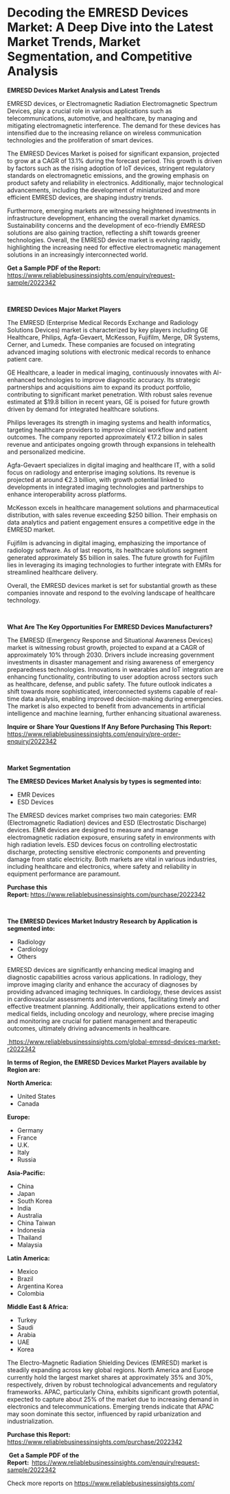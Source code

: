 <p><h1>Decoding the EMRESD Devices Market: A Deep Dive into the Latest Market Trends, Market Segmentation, and Competitive Analysis</h1></p><p><strong>EMRESD Devices Market Analysis and Latest Trends</strong></p>
<p><p>EMRESD devices, or Electromagnetic Radiation Electromagnetic Spectrum Devices, play a crucial role in various applications such as telecommunications, automotive, and healthcare, by managing and mitigating electromagnetic interference. The demand for these devices has intensified due to the increasing reliance on wireless communication technologies and the proliferation of smart devices. </p><p>The EMRESD Devices Market is poised for significant expansion, projected to grow at a CAGR of 13.1% during the forecast period. This growth is driven by factors such as the rising adoption of IoT devices, stringent regulatory standards on electromagnetic emissions, and the growing emphasis on product safety and reliability in electronics. Additionally, major technological advancements, including the development of miniaturized and more efficient EMRESD devices, are shaping industry trends. </p><p>Furthermore, emerging markets are witnessing heightened investments in infrastructure development, enhancing the overall market dynamics. Sustainability concerns and the development of eco-friendly EMRESD solutions are also gaining traction, reflecting a shift towards greener technologies. Overall, the EMRESD device market is evolving rapidly, highlighting the increasing need for effective electromagnetic management solutions in an increasingly interconnected world.</p></p>
<p><strong>Get a Sample PDF of the Report:&nbsp;</strong> <a href="https://www.reliablebusinessinsights.com/enquiry/request-sample/2022342?utm_campaign=3032&utm_medium=2&utm_source=Github&utm_content=ia&utm_term=29032025&utm_id=emresd-devices">https://www.reliablebusinessinsights.com/enquiry/request-sample/2022342</a></p>
<p>&nbsp;</p>
<p><strong>EMRESD Devices Major Market Players</strong></p>
<p><p>The EMRESD (Enterprise Medical Records Exchange and Radiology Solutions Devices) market is characterized by key players including GE Healthcare, Philips, Agfa-Gevaert, McKesson, Fujifilm, Merge, DR Systems, Cerner, and Lumedx. These companies are focused on integrating advanced imaging solutions with electronic medical records to enhance patient care.</p><p>GE Healthcare, a leader in medical imaging, continuously innovates with AI-enhanced technologies to improve diagnostic accuracy. Its strategic partnerships and acquisitions aim to expand its product portfolio, contributing to significant market penetration. With robust sales revenue estimated at $19.8 billion in recent years, GE is poised for future growth driven by demand for integrated healthcare solutions.</p><p>Philips leverages its strength in imaging systems and health informatics, targeting healthcare providers to improve clinical workflow and patient outcomes. The company reported approximately €17.2 billion in sales revenue and anticipates ongoing growth through expansions in telehealth and personalized medicine.</p><p>Agfa-Gevaert specializes in digital imaging and healthcare IT, with a solid focus on radiology and enterprise imaging solutions. Its revenue is projected at around €2.3 billion, with growth potential linked to developments in integrated imaging technologies and partnerships to enhance interoperability across platforms.</p><p>McKesson excels in healthcare management solutions and pharmaceutical distribution, with sales revenue exceeding $250 billion. Their emphasis on data analytics and patient engagement ensures a competitive edge in the EMRESD market.</p><p>Fujifilm is advancing in digital imaging, emphasizing the importance of radiology software. As of last reports, its healthcare solutions segment generated approximately $5 billion in sales. The future growth for Fujifilm lies in leveraging its imaging technologies to further integrate with EMRs for streamlined healthcare delivery.</p><p>Overall, the EMRESD devices market is set for substantial growth as these companies innovate and respond to the evolving landscape of healthcare technology.</p></p>
<p>&nbsp;</p>
<p><strong>What Are The Key Opportunities For EMRESD Devices Manufacturers?</strong></p>
<p><p>The EMRESD (Emergency Response and Situational Awareness Devices) market is witnessing robust growth, projected to expand at a CAGR of approximately 10% through 2030. Drivers include increasing government investments in disaster management and rising awareness of emergency preparedness technologies. Innovations in wearables and IoT integration are enhancing functionality, contributing to user adoption across sectors such as healthcare, defense, and public safety. The future outlook indicates a shift towards more sophisticated, interconnected systems capable of real-time data analysis, enabling improved decision-making during emergencies. The market is also expected to benefit from advancements in artificial intelligence and machine learning, further enhancing situational awareness.</p></p>
<p><strong>Inquire or Share Your Questions If Any Before Purchasing This Report:</strong> <a href="https://www.reliablebusinessinsights.com/enquiry/pre-order-enquiry/2022342?utm_campaign=3032&utm_medium=2&utm_source=Github&utm_content=ia&utm_term=29032025&utm_id=emresd-devices">https://www.reliablebusinessinsights.com/enquiry/pre-order-enquiry/2022342</a></p>
<p>&nbsp;</p>
<p><strong>Market Segmentation</strong></p>
<p><strong>The EMRESD Devices Market Analysis by types is segmented into:</strong></p>
<p><ul><li>EMR Devices</li><li>ESD Devices</li></ul></p>
<p><p>The EMRESD devices market comprises two main categories: EMR (Electromagnetic Radiation) devices and ESD (Electrostatic Discharge) devices. EMR devices are designed to measure and manage electromagnetic radiation exposure, ensuring safety in environments with high radiation levels. ESD devices focus on controlling electrostatic discharge, protecting sensitive electronic components and preventing damage from static electricity. Both markets are vital in various industries, including healthcare and electronics, where safety and reliability in equipment performance are paramount.</p></p>
<p><strong>Purchase this Report:&nbsp;</strong><a href="https://www.reliablebusinessinsights.com/purchase/2022342?utm_campaign=3032&utm_medium=2&utm_source=Github&utm_content=ia&utm_term=29032025&utm_id=emresd-devices">https://www.reliablebusinessinsights.com/purchase/2022342</a></p>
<p>&nbsp;</p>
<p><strong>The EMRESD Devices Market Industry Research by Application is segmented into:</strong></p>
<p><ul><li>Radiology</li><li>Cardiology</li><li>Others</li></ul></p>
<p><p>EMRESD devices are significantly enhancing medical imaging and diagnostic capabilities across various applications. In radiology, they improve imaging clarity and enhance the accuracy of diagnoses by providing advanced imaging techniques. In cardiology, these devices assist in cardiovascular assessments and interventions, facilitating timely and effective treatment planning. Additionally, their applications extend to other medical fields, including oncology and neurology, where precise imaging and monitoring are crucial for patient management and therapeutic outcomes, ultimately driving advancements in healthcare.</p></p>
<p><a href="https://www.reliablebusinessinsights.com/global-emresd-devices-market-r2022342?utm_campaign=3032&utm_medium=2&utm_source=Github&utm_content=ia&utm_term=29032025&utm_id=emresd-devices">&nbsp;https://www.reliablebusinessinsights.com/global-emresd-devices-market-r2022342</a></p>
<p><strong>In terms of Region, the EMRESD Devices Market Players available by Region are:</strong></p>
<p>
    <p> <strong> North America: </strong>
        <ul>
            <li>United States</li>
            <li>Canada</li>
        </ul>
        </p> 
    <p> <strong> Europe: </strong>
        <ul>
            <li>Germany</li>
            <li>France</li>
            <li>U.K.</li>
            <li>Italy</li>
            <li>Russia</li>
        </ul>
        </p> 
    <p> <strong> Asia-Pacific: </strong>
        <ul>
            <li>China</li>
            <li>Japan</li>
            <li>South Korea</li>
            <li>India</li>
            <li>Australia</li>
            <li>China Taiwan</li>
            <li>Indonesia</li>
            <li>Thailand</li>
            <li>Malaysia</li>
        </ul>
        </p> 
    <p> <strong> Latin America: </strong>
        <ul>
            <li>Mexico</li>
            <li>Brazil</li>
            <li>Argentina Korea</li>
            <li>Colombia</li>
        </ul>
        </p> 
    <p> <strong> Middle East & Africa: </strong>
        <ul>
            <li>Turkey</li>
            <li>Saudi</li>
            <li>Arabia</li>
            <li>UAE</li>
            <li>Korea</li>
        </ul>
    </p>
    </p>
<p><p>The Electro-Magnetic Radiation Shielding Devices (EMRESD) market is steadily expanding across key global regions. North America and Europe currently hold the largest market shares at approximately 35% and 30%, respectively, driven by robust technological advancements and regulatory frameworks. APAC, particularly China, exhibits significant growth potential, expected to capture about 25% of the market due to increasing demand in electronics and telecommunications. Emerging trends indicate that APAC may soon dominate this sector, influenced by rapid urbanization and industrialization.</p></p>
<p><strong>Purchase this Report: </strong><a href="https://www.reliablebusinessinsights.com/purchase/2022342?utm_campaign=3032&utm_medium=2&utm_source=Github&utm_content=ia&utm_term=29032025&utm_id=emresd-devices">https://www.reliablebusinessinsights.com/purchase/2022342</a></p>
<p>&nbsp;<strong>Get a Sample PDF of the Report:&nbsp;&nbsp;</strong><a href="https://www.reliablebusinessinsights.com/enquiry/request-sample/2022342?utm_campaign=3032&utm_medium=2&utm_source=Github&utm_content=ia&utm_term=29032025&utm_id=emresd-devices">https://www.reliablebusinessinsights.com/enquiry/request-sample/2022342</a></p>
<p><strong></strong></p>
<p>Check more reports on <a href="https://www.reliablebusinessinsights.com/?utm_campaign=3032&utm_medium=2&utm_source=Github&utm_content=ia&utm_term=29032025&utm_id=emresd-devices">https://www.reliablebusinessinsights.com/</a></p>